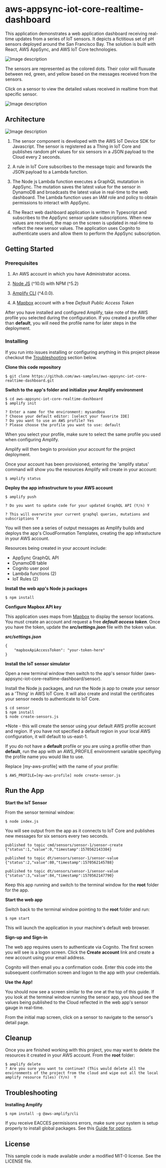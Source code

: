 # aws-appsync-iot-core-realtime-dashboard

This application demonstrates a web application dashboard receiving real-time updates from a series of IoT sensors.  It depicts a fictitious set of pH sensors deployed around the San Francisco Bay. The solution is built with React, AWS AppSync, and AWS IoT Core technologies.

![Image description](images/map.jpg)

The sensors are represented as the colored dots.  Their color will fluxuate between red, green, and yellow based on the messages received from the sensors.

Click on a sensor to view the detailed values received in realtime from that specific sensor.

![Image description](images/sensor.jpg)

## Architecture

![Image description](images/architecture.jpg)

1. The sensor component is developed with the AWS IoT Device SDK for Javascript.  The sensor is registered as a Thing in IoT Core and publishes random pH values for six sensors in a JSON payload to the Cloud every 2 seconds.

2. A rule in IoT Core subscribes to the message topic and forwards the JSON payload to a Lambda function.

3. The Node js Lambda function executes a GraphQL mutatation in AppSync.  The mutation saves the latest value for the sensor in DynamoDB and broadcasts the latest value in real-time to the web dashboard. The Lambda function uses an IAM role and policy to obtain permissions to interact with AppSync.

4. The React web dashboard application is written in Typescript and subscribes to the AppSync sensor update subscriptions.  When new  values are received, the map on the screen is updated in real-time to reflect the new sensor values. The application uses Cognito to authenticate users and allow them to perform the AppSync subscription. 

## Getting Started

### **Prerequisites**

1. An AWS account in which you have Administrator access.

2. [Node JS](https://nodejs.org/en/download/) (^10.0) with NPM (^5.2)

3. [Amplify CLI](https://aws-amplify.github.io/docs/) (^4.0.0).
4. A [Mapbox](https://www.mapbox.com/) account with a free *Default Public Access Token*

After you have installed and configured Amplify, take note of the AWS profile you selected during the configuration.  If you created a profile other than **default**, you will need the profile name for later steps in the deployment.

### **Installing**

If you run into issues installing or configuring anything in this project please checkout the [Troubleshooting](#troubleshooting) section below.


**Clone this code repository**

```
$ git clone https://github.com/aws-samples/aws-appsync-iot-core-realtime-dashboard.git
```

**Switch to the app's folder and initialize your Amplify environment**

```
$ cd aws-appsync-iot-core-realtime-dashboard
$ amplify init

? Enter a name for the environment: mysandbox
? Choose your default editor: [select your favorite IDE]
? Do you want to use an AWS profile? Yes
? Please choose the profile you want to use: default
```

When you select your profile, make sure to select the same profile you used when configuring Amplify.

Amplify will then begin to provision your account for the project deployment.

Once your account has been provisioned, entering the 'amplify status' command will show you the resources Amplify will create in your account:

```
$ amplify status
```

**Deploy the app infrastructure to your AWS account**

```
$ amplify push

? Do you want to update code for your updated GraphQL API (Y/n) Y

? This will overwrite your current graphql queries, mutations and subscriptions Y
```
You will then see a series of output messages as Amplify builds and deploys the app's CloudFormation Templates, creating the app infrastucture in your AWS account. 

Resources being created in your account include:

- AppSync GraphQL API
- DynamoDB table
- Cognito user pool
- Lambda functions (2)
- IoT Rules (2)

**Install the web app's Node js packages**

```
$ npm install
```

**Configure Mapbox API key**

This application uses maps from [Mapbox](https://www.mapbox.com/) to display the sensor locations.  You must create an account and request a free ***default access token***.  Once you have the token, update the ***src/settings.json*** file with the token value.

***src/settings.json***
```
{
    "mapboxApiAccessToken": "your-token-here"
}
```

**Install the IoT sensor simulator**

Open a new terminal window then switch to the app's sensor folder (aws-appsync-iot-core-realtime-dashboard/sensor). 

Install the Node js packages, and run the Node js app to create your sensor as a 'Thing' in AWS IoT Core.  It will also create and install the certificates your sensor needs to authenticate to IoT Core.

```
$ cd sensor
$ npm install
$ node create-sensors.js
```

*Note - this will create the sensor using your default AWS profile account and region.  If you have not specified a default region in your local AWS configuration, it will default to us-east-1.

If you do not have a **default** profile or you are using a profile other than **default**, run the app with an AWS_PROFILE environment variable specifiying the profile name you would like to use.

Replace [my-aws-profile] with the name of your profile:

```
$ AWS_PROFILE=[my-aws-profile] node create-sensor.js
```

## Run the App

**Start the IoT Sensor**

From the sensor terminal window:

```
$ node index.js
```
You will see output from the app as it connects to IoT Core and publishes new messages for six sensors every two seconds.

```
published to topic cmd/sensors/sensor-1/sensor-create {"status":1,"value":0,"timestamp":1570562143384}

published to topic dt/sensors/sensor-1/sensor-value {"status":2,"value":80,"timestamp":1570562145788}

published to topic dt/sensors/sensor-1/sensor-value {"status":3,"value":84,"timestamp":1570562147790}
```
Keep this app running and switch to the terminal window for the **root** folder for the app.

**Start the web app**

Switch back to the terminal window pointing to the **root** folder and run:

```
$ npm start
```
This will launch the application in your machine's default web browser.

**Sign-up and Sign-in**

The web app requires users to authenticate via Cognito.  The first screen you will see is a logon screen.  Click the **Create account** link and create a new account using your email address.

Cognito will then email you a confirmation code.  Enter this code into the subsequent confirmation screen and logon to the app with your credentials.

**Use the App!**

You should now see a screen similar to the one at the top of this guide.  If you look at the terminal window running the sensor app, you shoud see the values being published to the Cloud reflected in the web app's sensor gauge in real-time.

From the initial map screen, click on a sensor to navigate to the sensor's detail page.

## Cleanup

Once you are finished working with this project, you may want to delete the resources it created in your AWS account.  From the **root** folder:

```
$ amplify delete
? Are you sure you want to continue? (This would delete all the environments of the project from the cloud and wipe out all the local amplify resource files) (Y/n)  Y
```

## Troubleshooting

**Installing Amplify**
```
$ npm install -g @aws-amplify/cli
```

If you receive EACCES permisisons errors, make sure your system is setup properly to install global packages.  See this [Guide for options](https://docs.npmjs.com/resolving-eacces-permissions-errors-when-installing-packages-globally).

## License

This sample code is made available under a modified MIT-0 license. See the LICENSE file.

